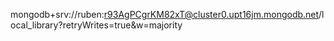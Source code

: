 mongodb+srv://ruben:r93AgPCgrKM82xT@cluster0.upt16jm.mongodb.net/local_library?retryWrites=true&w=majority
